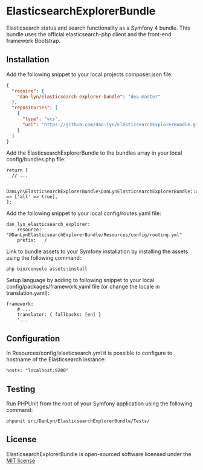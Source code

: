 # ElasticsearchExplorerBundle
Elasticsearch status and search functionality as a Symfony 4 bundle. This bundle uses the official elasticsearch-php client and the front-end framework Bootstrap.

## Installation
Add the following snippet to your local projects composer.json file:
```json
{
  "require": {
    "dan-lyn/elasticsearch-explorer-bundle": "dev-master"
  },
  "repositories": [
    {
      "type": "vcs",
      "url": "https://github.com/dan-lyn/ElasticsearchExplorerBundle.git"
    }
  ]
}
```

Add the ElasticsearchExplorerBundle to the bundles array in your local config/bundles.php file:
```
return [
  // ...

  DanLyn\ElasticsearchExplorerBundle\DanLynElasticsearchExplorerBundle::class => ['all' => true],
];
```

Add the following snippet to your local config/routes.yaml file:
```
dan_lyn_elasticsearch_explorer:
    resource: "@DanLynElasticsearchExplorerBundle/Resources/config/routing.yml"
    prefix:   /
```

Link to bundle assets to your Symfony installation by installing the assets using the following command:
```
php bin/console assets:install
```

Setup language by adding to following snippet to your local config/packages/framework.yaml file (or change the locale in translation.yaml):
```
framework:
    # ...
    translator: { fallbacks: [en] }
    '...
```

## Configuration

In Resources/config/elasticsearch.yml it is possible to configure to hostname of the Elasticsearch instance:
```
hosts: "localhost:9200"
```

## Testing
Run PHPUnit from the root of your Symfony application using the following command:
```
phpunit src/DanLyn/ElasticsearchExplorerBundle/Tests/
```

## License

ElasticsearchExplorerBundle is open-sourced software licensed under the [MIT license](http://opensource.org/licenses/MIT)
